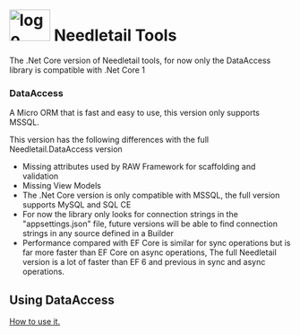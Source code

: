 <h1><a href="https://github.com/pedro-ramirez-suarez/needletailtools"><img style="padding-left: 0px; padding-right: 0px; display: inline; padding-top: 0px; border: 0;" title="logo" src="https://raw.github.com/pedro-ramirez-suarez/needletailtools/master/logo.png" border="0" alt="logo" width="73" height="56" /></a> Needletail Tools</h1>
<p>The .Net Core version of Needletail tools, for now only the DataAccess library is compatible with .Net Core 1</p>


<h3>DataAccess</h3>
<p>A Micro ORM that is fast and easy to use, this version only supports MSSQL.</p>
<p>This version has the following differences with the full Needletail.DataAccess version</p>
<ul>
<li>Missing attributes used by RAW Framework for scaffolding and validation</li>
<li>Missing View Models</li>
<li>The .Net Core version is only compatible with MSSQL, the full version supports MySQL and SQL CE</li>
<li>For now the library only looks for connection strings in the "appsettings.json" file, future versions will be able to find connection strings in any source defined in a Builder</li>
<li>Performance compared with EF Core is similar for sync operations but is far more faster than EF Core on async operations, The full Needletail version is a lot of faster than EF 6 and previous in sync and async operations.</li>
</ul>

<h2>Using DataAccess</h2>
<a href="https://github.com/pedro-ramirez-suarez/needletailtools/wiki/Using-Needletail#dataaccess">How to use it.</a>
